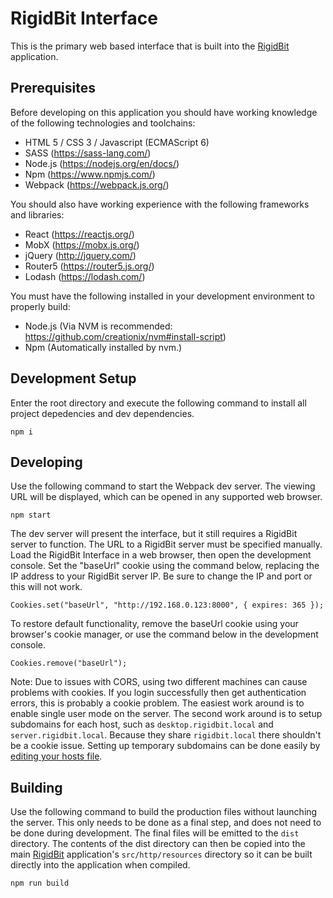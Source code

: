 # RigidBit Interface

This is the primary web based interface that is built into the [RigidBit](https://github.com/RigidBit/RigidBit) application. 

## Prerequisites

Before developing on this application you should have working knowledge of the following technologies and toolchains:

* HTML 5 / CSS 3 / Javascript (ECMAScript 6)
* SASS (https://sass-lang.com/)
* Node.js (https://nodejs.org/en/docs/)
* Npm (https://www.npmjs.com/)
* Webpack (https://webpack.js.org/)

You should also have working experience with the following frameworks and libraries:

* React (https://reactjs.org/)
* MobX (https://mobx.js.org/)
* jQuery (http://jquery.com/)
* Router5 (https://router5.js.org/)
* Lodash (https://lodash.com/)

You must have the following installed in your development environment to properly build:

* Node.js (Via NVM is recommended: https://github.com/creationix/nvm#install-script)
* Npm (Automatically installed by nvm.)

## Development Setup

Enter the root directory and execute the following command to install all project depedencies and dev dependencies.

```
npm i
```

## Developing

Use the following command to start the Webpack dev server. The viewing URL will be displayed, which can be opened in any supported web browser.

```
npm start
```

The dev server will present the interface, but it still requires a RigidBit server to function. The URL to a RigidBit server must be specified manually. Load the RigidBit Interface in a web browser, then open the development console. Set the "baseUrl" cookie using the command below, replacing the IP address to your RigidBit server IP. Be sure to change the IP and port or this will not work.

```
Cookies.set("baseUrl", "http://192.168.0.123:8000", { expires: 365 });
```

To restore default functionality, remove the baseUrl cookie using your browser's cookie manager, or use the command below in the development console.

```
Cookies.remove("baseUrl");
```

Note: Due to issues with CORS, using two different machines can cause problems with cookies. If you login successfully then get authentication errors, this is probably a cookie problem. The easiest work around is to enable single user mode on the server. The second work around is to setup subdomains for each host, such as `desktop.rigidbit.local` and `server.rigidbit.local`. Because they share `rigidbit.local` there shouldn't be a cookie issue. Setting up temporary subdomains can be done easily by [editing your hosts file](https://www.howtogeek.com/howto/27350/beginner-geek-how-to-edit-your-hosts-file/).

## Building

Use the following command to build the production files without launching the server. This only needs to be done as a final step, and does not need to be done during development. The final files will be emitted to the `dist` directory. The contents of the dist directory can then be copied into the main [RigidBit](https://github.com/RigidBit/RigidBit) application's `src/http/resources` directory so it can be built directly into the application when compiled.

```
npm run build
```
